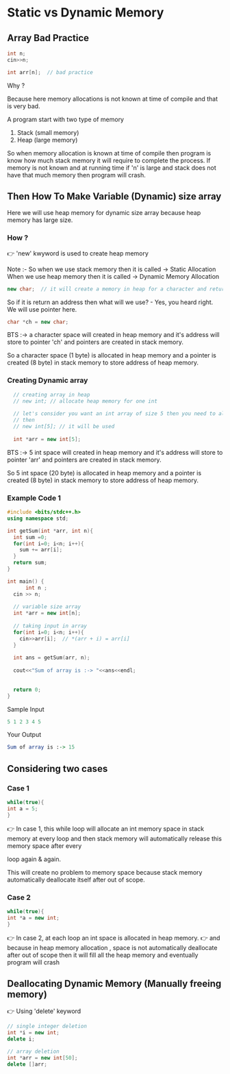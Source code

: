 # Static vs Dynamic Memory

## Array Bad Practice

```cpp
int n;
cin>>n;

int arr[n];  // bad practice
```

Why ?

Because here memory allocations is not known at time of compile and that is very bad.

A program start with two type of memory 
  1. Stack (small memory)
  2. Heap (large memory)

So when memory allocation is known at time of compile then program is know how much stack memory it will require to complete the process.
If memory is not known and at running time if 'n' is large and stack does not have that much memory then program will crash.

## Then How To Make Variable (Dynamic) size array

Here we will use heap memory for dynamic size array because heap memory has large size.

### How ?

👉 'new' kwyword is used to create heap memory

Note :-  So when we use stack memory then it is called -> Static Allocation
        When we use heap memory then it is called -> Dynamic Memory Allocation

```cpp
new char;  // it will create a memory in heap for a character and return address of that memory 
```

So if it is return an address then what will we use? - Yes, you heard right. We will use pointer here.

```cpp
char *ch = new char;
```

BTS :-> a character space will created in heap memory and it's address will store to pointer 'ch' and pointers are created in stack memory.

So a character space (1 byte) is allocated in heap memory and a pointer is created (8 byte) in stack memory to store address of heap memory.

### Creating Dynamic array

```cpp
  // creating array in heap
  // new int; // allocate heap memory for one int
  
  // let's consider you want an int array of size 5 then you need to allocate heap memory for 5 int
  // then
  // new int[5]; // it will be used
  
  int *arr = new int[5];
```
BTS :-> 5 int space will created in heap memory and it's address will store to pointer 'arr' and pointers are created in stack memory.

So 5 int space (20 byte) is allocated in heap memory and a pointer is created (8 byte) in stack memory to store address of heap memory.

### Example Code 1

```cpp
#include <bits/stdc++.h>
using namespace std;

int getSum(int *arr, int n){
  int sum =0;
  for(int i=0; i<n; i++){
    sum += arr[i];
  }
  return sum;
}

int main() {
      int n ;
  cin >> n;
  
  // variable size array
  int *arr = new int[n];
  
  // taking input in array
  for(int i=0; i<n; i++){
    cin>>arr[i];  // *(arr + i) = arr[i]
  }
  
  int ans = getSum(arr, n);
  
  cout<<"Sum of array is :-> "<<ans<<endl;
  
  
  return 0;
}
```
Sample Input
```mathematica
5 1 2 3 4 5
```
Your Output
```mathematica
Sum of array is :-> 15
```

## Considering two cases

### Case 1

```cpp
while(true){
int a = 5;
}
```

👉 In case 1, this while loop will allocate an int memory space in stack memory at every loop and then stack memory will automatically release this memory space after every

loop again & again.

This will create no problem to memory space because stack memory automatically deallocate itself after out of scope.

### Case 2

```cpp
while(true){
int *a = new int;
}
```

👉 In case 2, at each loop an int space is allocated in heap memory.
👉 and because in heap memory allocation , space is not automatically deallocate after out of scope then it will fill all the heap memory and eventually program will crash

## Deallocating Dynamic Memory (Manually freeing memory)
👉 Using 'delete' keyword

```cpp
// single integer deletion
int *i = new int;
delete i;

// array deletion
int *arr = new int[50];
delete []arr;
```



